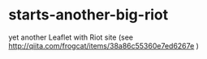 # starts-another-big-riot
yet another Leaflet with Riot site (see http://qiita.com/frogcat/items/38a86c55360e7ed6267e )
